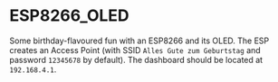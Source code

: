 # ESP8266_OLED
Some birthday-flavoured fun with an ESP8266 and its OLED.
The ESP creates an Access Point (with SSID `Alles Gute zum Geburtstag` and password `12345678` by default).
The dashboard should be located at `192.168.4.1`.
